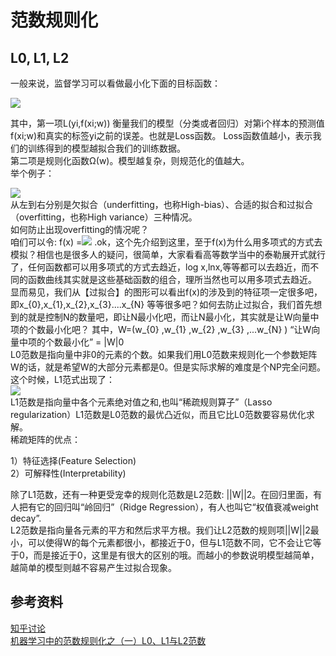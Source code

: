 # 范数规则化

## L0, L1, L2
一般来说，监督学习可以看做最小化下面的目标函数：  
 
![](http://img.blog.csdn.net/20140504122253546?watermark/2/text/aHR0cDovL2Jsb2cuY3Nkbi5uZXQvem91eHkwOQ==/font/5a6L5L2T/fontsize/400/fill/I0JBQkFCMA==/dissolve/70/gravity/SouthEast)  

其中，第一项L(yi,f(xi;w)) 衡量我们的模型（分类或者回归）对第i个样本的预测值f(xi;w)和真实的标签yi之前的误差。也就是Loss函数。 Loss函数值越小，表示我们的训练得到的模型越拟合我们的训练数据。   
第二项是规则化函数Ω(w)。模型越复杂，则规范化的值越大。  
举个例子：  

![](http://img.blog.csdn.net/20140504122410234?watermark/2/text/aHR0cDovL2Jsb2cuY3Nkbi5uZXQvem91eHkwOQ==/font/5a6L5L2T/fontsize/400/fill/I0JBQkFCMA==/dissolve/70/gravity/SouthEast)  
从左到右分别是欠拟合（underfitting，也称High-bias）、合适的拟合和过拟合（overfitting，也称High variance）三种情况。  
如何防止出现overfitting的情况呢？  
咱们可以令:  f(x) =![](https://www.zhihu.com/equation?tex=w_%7B0%7Dx_%7B0%7D+%2B+w_%7B1%7D+x_%7B1%7D+%2B+w_%7B2%7Dx_%7B2%7D+%2B+w_%7B3%7Dx_%7B3%7D+%2B+.....+%2B+w_%7Bn%7Dx_%7Bn%7D) .ok，这个先介绍到这里，至于f(x)为什么用多项式的方式去模拟？相信也是很多人的疑问，很简单，大家看看高等数学当中的泰勒展开式就行了，任何函数都可以用多项式的方式去趋近，log x,lnx,等等都可以去趋近，而不同的函数曲线其实就是这些基础函数的组合，理所当然也可以用多项式去趋近。  
显而易见，我们从【过拟合】的图形可以看出f(x)的涉及到的特征项一定很多吧，即x_{0},x_{1},x_{2},x_{3}....x_{N}  等等很多吧？如何去防止过拟合，我们首先想到的就是控制N的数量吧，即让N最小化吧，而让N最小化，其实就是让W向量中项的个数最小化吧？
其中，W=(w_{0} ,w_{1} ,w_{2} ,w_{3} ,...w_{N} )
“让W向量中项的个数最小化”  = |W|0   
L0范数是指向量中非0的元素的个数。如果我们用L0范数来规则化一个参数矩阵W的话，就是希望W的大部分元素都是0。但是实际求解的难度是个NP完全问题。  
这个时候，L1范式出现了：  
![](https://pic1.zhimg.com/v2-6d969121bc4c9b71a9887276194cc4ac_b.png)  
L1范数是指向量中各个元素绝对值之和,也叫“稀疏规则算子”（Lasso regularization）L1范数是L0范数的最优凸近似，而且它比L0范数要容易优化求解。  
稀疏矩阵的优点：  

1）特征选择(Feature Selection)  
2）可解释性(Interpretability)

除了L1范数，还有一种更受宠幸的规则化范数是L2范数: ||W||2。在回归里面，有人把有它的回归叫“岭回归”（Ridge Regression），有人也叫它“权值衰减weight decay”.  
L2范数是指向量各元素的平方和然后求平方根。我们让L2范数的规则项||W||2最小，可以使得W的每个元素都很小，都接近于0，但与L1范数不同，它不会让它等于0，而是接近于0，这里是有很大的区别的哦。而越小的参数说明模型越简单，越简单的模型则越不容易产生过拟合现象。  

## 参考资料  
[知乎讨论](https://www.zhihu.com/question/20924039)  
[机器学习中的范数规则化之（一）L0、L1与L2范数](http://blog.csdn.net/zouxy09/article/details/24971995)

